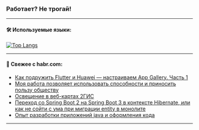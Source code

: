 ### Работает? Не трогай!

---
<!--
#### 🛠️ Technical stack:

![Java](https://img.shields.io/badge/Java-informational?logo=Oracle&style=flat&logoColor=white&color=FF4500)
![Kotlin](https://img.shields.io/badge/Kotlin-informational?logo=Kotlin&style=flat&logoColor=white&color=774D97)
![TS](https://img.shields.io/badge/TypeScript-informational?logo=typeScript&style=flat&logoColor=black&color=017acc)
![Python](https://img.shields.io/badge/Python-informational?logo=Python&style=flat&logoColor=black&color=ffdd54) <br>
![Spring](https://img.shields.io/badge/Spring-informational?logo=Spring&style=flat&logoColor=white&color=6DB33F) 
![SpringBoot](https://img.shields.io/badge/SpringBoot-informational?logo=SpringBoot&style=flat&logoColor=white&color=6DB33F)
![Nest](https://img.shields.io/badge/NestJS-informational?logo=NestJS&style=flat&logoColor=white&color=E0234E) 
![NodeJS](https://img.shields.io/badge/NodeJS-informational?logo=node.js&style=flat&logoColor=white&color=70A760)<br>
![PostgreSQL](https://img.shields.io/badge/PostgreSQL-informational?logo=PostgreSQL&style=flat&logoColor=white&color=DAA520)
![MongoDB](https://img.shields.io/badge/MongoDB-informational?logo=MongoDB&style=flat&logoColor=white&color=870000)
![Apache](https://img.shields.io/badge/Apache-informational?logo=apache&style=flat&logoColor=white&color=f74e28)

___ 
-->

#### 🛠️ Используемые языки:

[![Top Langs](https://github-readme-stats-u2qms2cxw-advtsettinggmailcoms-projects.vercel.app/api/top-langs/?username=zloylis&langs_count=10&hide_title=true&title_color=e6edf3&size_weight=0.5&count_weight=0.5&layout=compact&hide_progress=true&hide_border=true&theme=dracula)](https://github.com/zloylis)

<!---


####  :octocat:&nbsp;&nbsp; Статистика:

![GitHub stats](https://github-readme-stats-u2qms2cxw-advtsettinggmailcoms-projects.vercel.app/api?username=zloylis&show_icons=true&hide_border=true&theme=dracula&title_color=e6edf3&include_all_commits=true&count_private=true&hide_rank=false&hide_title=true&rank_icon=github)
-->
---

#### 💬 Свежее с habr.com:

<!-- BLOG-POST-LIST:START -->
- [Как подружить Flutter и Huawei — настраиваем App Gallery. Часть 1](https://habr.com/ru/companies/surfstudio/articles/850546/?utm_source=habrahabr&utm_medium=rss&utm_campaign=850546)
- [Моя работа позволяет использовать способности и приносить пользу обществу](https://habr.com/ru/companies/oleg-bunin/articles/850744/?utm_source=habrahabr&utm_medium=rss&utm_campaign=850744)
- [Освещение в веб-картах 2ГИС](https://habr.com/ru/companies/2gis/articles/849578/?utm_source=habrahabr&utm_medium=rss&utm_campaign=849578)
- [Переход со Spring Boot 2 на Spring Boot 3 в контексте Hibernate, или как не сойти с ума при миграции entity в монолите](https://habr.com/ru/articles/850736/?utm_source=habrahabr&utm_medium=rss&utm_campaign=850736)
- [Опыт разработки приложений java и оформления кода](https://habr.com/ru/companies/nauka/articles/850724/?utm_source=habrahabr&utm_medium=rss&utm_campaign=850724)
<!-- BLOG-POST-LIST:END -->

---
